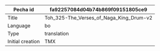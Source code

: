 |Pecha id | fa92257084d04b74b869f09151805ce9
| --- | --- 
|Title | Toh_325-The_Verses_of_Naga_King_Drum-v2 
|Language | bo
|Type | translation
|Initial creation | TMX